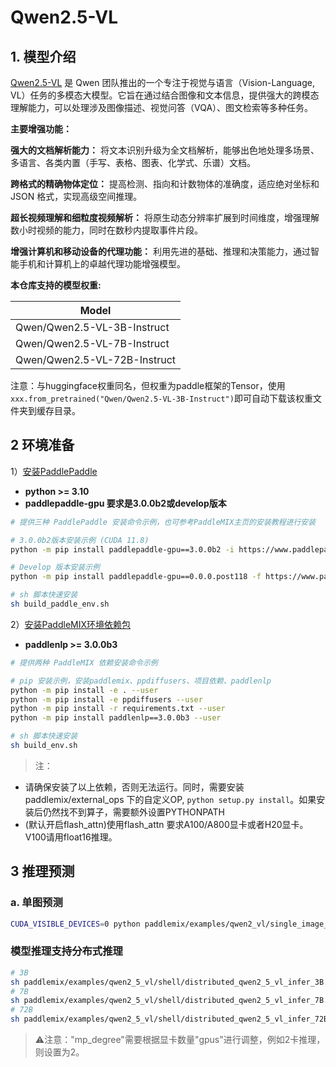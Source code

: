 # Qwen2.5-VL

## 1. 模型介绍

[Qwen2.5-VL](https://github.com/QwenLM/Qwen2.5-VL) 是 Qwen 团队推出的一个专注于视觉与语言（Vision-Language, VL）任务的多模态大模型。它旨在通过结合图像和文本信息，提供强大的跨模态理解能力，可以处理涉及图像描述、视觉问答（VQA）、图文检索等多种任务。

**主要增强功能：**

**强大的文档解析能力：** 将文本识别升级为全文档解析，能够出色地处理多场景、多语言、各类内置（手写、表格、图表、化学式、乐谱）文档。

**跨格式的精确物体定位：** 提高检测、指向和计数物体的准确度，适应绝对坐标和 JSON 格式，实现高级空间推理。

**超长视频理解和细粒度视频解析：** 将原生动态分辨率扩展到时间维度，增强理解数小时视频的能力，同时在数秒内提取事件片段。

**增强计算机和移动设备的代理功能：** 利用先进的基础、推理和决策能力，通过智能手机和计算机上的卓越代理功能增强模型。

**本仓库支持的模型权重:**

| Model              |
|--------------------|
| Qwen/Qwen2.5-VL-3B-Instruct  |
| Qwen/Qwen2.5-VL-7B-Instruct  |
| Qwen/Qwen2.5-VL-72B-Instruct  |

注意：与huggingface权重同名，但权重为paddle框架的Tensor，使用`xxx.from_pretrained("Qwen/Qwen2.5-VL-3B-Instruct")`即可自动下载该权重文件夹到缓存目录。


## 2 环境准备
1）[安装PaddlePaddle](https://github.com/PaddlePaddle/PaddleMIX?tab=readme-ov-file#3-%EF%B8%8F%E5%AE%89%E8%A3%85paddlepaddle)
- **python >= 3.10**
- **paddlepaddle-gpu 要求是3.0.0b2或develop版本**
```bash
# 提供三种 PaddlePaddle 安装命令示例，也可参考PaddleMIX主页的安装教程进行安装

# 3.0.0b2版本安装示例 (CUDA 11.8)
python -m pip install paddlepaddle-gpu==3.0.0b2 -i https://www.paddlepaddle.org.cn/packages/stable/cu118/

# Develop 版本安装示例
python -m pip install paddlepaddle-gpu==0.0.0.post118 -f https://www.paddlepaddle.org.cn/whl/linux/gpu/develop.html

# sh 脚本快速安装
sh build_paddle_env.sh
```

2）[安装PaddleMIX环境依赖包](https://github.com/PaddlePaddle/PaddleMIX?tab=readme-ov-file#3-%EF%B8%8F%E5%AE%89%E8%A3%85paddlepaddle)
- **paddlenlp >= 3.0.0b3**

```bash
# 提供两种 PaddleMIX 依赖安装命令示例

# pip 安装示例，安装paddlemix、ppdiffusers、项目依赖、paddlenlp
python -m pip install -e . --user
python -m pip install -e ppdiffusers --user
python -m pip install -r requirements.txt --user
python -m pip install paddlenlp==3.0.0b3 --user

# sh 脚本快速安装
sh build_env.sh
```

> 注：
* 请确保安装了以上依赖，否则无法运行。同时，需要安装 paddlemix/external_ops 下的自定义OP, `python setup.py install`。如果安装后仍然找不到算子，需要额外设置PYTHONPATH
* (默认开启flash_attn)使用flash_attn 要求A100/A800显卡或者H20显卡。V100请用float16推理。

## 3 推理预测

### a. 单图预测
```bash
CUDA_VISIBLE_DEVICES=0 python paddlemix/examples/qwen2_vl/single_image_infer.py
```


### 模型推理支持分布式推理

```bash
# 3B
sh paddlemix/examples/qwen2_5_vl/shell/distributed_qwen2_5_vl_infer_3B.sh
# 7B
sh paddlemix/examples/qwen2_5_vl/shell/distributed_qwen2_5_vl_infer_7B.sh
# 72B 
sh paddlemix/examples/qwen2_5_vl/shell/distributed_qwen2_5_vl_infer_72B.sh
```
> ⚠️注意："mp_degree"需要根据显卡数量"gpus"进行调整，例如2卡推理，则设置为2。


